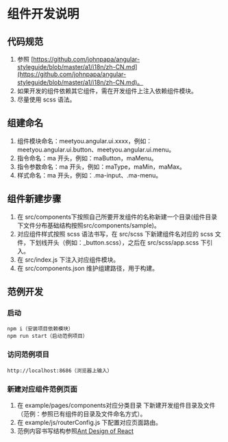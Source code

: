 # 组件开发说明
## 代码规范
1. 参照 [https://github.com/johnpapa/angular-styleguide/blob/master/a1/i18n/zh-CN.md](https://github.com/johnpapa/angular-styleguide/blob/master/a1/i18n/zh-CN.md)。
2. 如果开发的组件依赖其它组件，需在开发组件上注入依赖组件模块。
3. 尽量使用 scss 语法。
## 组建命名
1. 组件模块命名：meetyou.angular.ui.xxxx，例如：meetyou.angular.ui.button、meetyou.angular.ui.menu。
2. 指令命名：ma 开头，例如：maButton，maMenu。
3. 指令参数命名：ma 开头，例如：maType，maMin，maMax。
4. 样式命名：ma 开头，例如：.ma-input、.ma-menu。
## 组件新建步骤
1. 在 src/components下按照自己所要开发组件的名称新建一个目录(组件目录下文件分布基础结构按照src/components/sample)。
2. 对应组件样式按照 scss 语法书写，在 src/scss 下新建组件名对应的 scss 文件，下划线开头（例如：_button.scss），之后在 src/scss/app.scss 下引入。
3. 在 src/index.js 下注入对应组件模块。
4. 在 src/components.json 维护组建路径，用于构建。
## 范例开发
### 启动

```
npm i（安装项目依赖模块）
npm run start（启动范例项目）
```
### 访问范例项目

```
http://localhost:8686（浏览器上输入）
```
### 新建对应组件范例页面
1. 在 example/pages/components对应分类目录 下新建开发组件目录及文件（范例：参照已有组件的目录及文件命名方式）。
2. 在 example/js/routerConfig.js 下配置对应页面路由。
3. 范例内容书写结构参照[Ant Design of React](https://ant.design/docs/react/introduce-cn)
